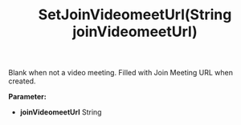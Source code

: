 ﻿---
uid: crmscript_ref_NSAppointment_SetJoinVideomeetUrl
title: SetJoinVideomeetUrl(String joinVideomeetUrl)
intellisense: NSAppointment.SetJoinVideomeetUrl
keywords: NSAppointment, GetJoinVideomeetUrl
so.topic: reference
---

Blank when not a video meeting. Filled with Join Meeting URL when created.

**Parameter:** 
 - **joinVideomeetUrl** String

